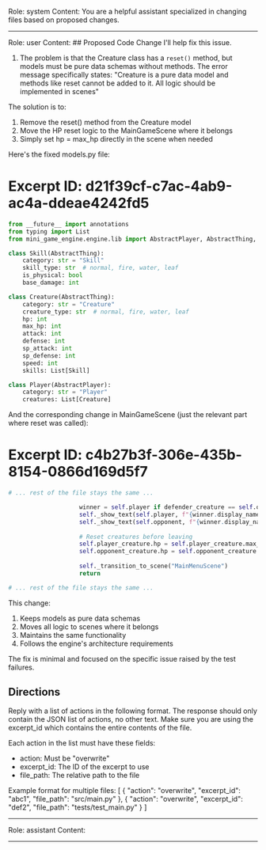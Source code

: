 Role: system
Content: You are a helpful assistant specialized in changing files based on proposed changes.
__________________
Role: user
Content: ## Proposed Code Change
I'll help fix this issue. 

1. The problem is that the Creature class has a `reset()` method, but models must be pure data schemas without methods. The error message specifically states: "Creature is a pure data model and methods like reset cannot be added to it. All logic should be implemented in scenes"

The solution is to:
1. Remove the reset() method from the Creature model
2. Move the HP reset logic to the MainGameScene where it belongs
3. Simply set hp = max_hp directly in the scene when needed

Here's the fixed models.py file:

# Excerpt ID: d21f39cf-c7ac-4ab9-ac4a-ddeae4242fd5
```python main_game/models.py
from __future__ import annotations
from typing import List
from mini_game_engine.engine.lib import AbstractPlayer, AbstractThing, Collection

class Skill(AbstractThing):
    category: str = "Skill"
    skill_type: str  # normal, fire, water, leaf
    is_physical: bool
    base_damage: int

class Creature(AbstractThing):
    category: str = "Creature"
    creature_type: str  # normal, fire, water, leaf
    hp: int
    max_hp: int 
    attack: int
    defense: int
    sp_attack: int
    sp_defense: int
    speed: int
    skills: List[Skill]

class Player(AbstractPlayer):
    category: str = "Player"
    creatures: List[Creature]
```

And the corresponding change in MainGameScene (just the relevant part where reset was called):

# Excerpt ID: c4b27b3f-306e-435b-8154-0866d169d5f7
```python main_game/scenes/main_game_scene.py
# ... rest of the file stays the same ...

                    winner = self.player if defender_creature == self.opponent_creature else self.opponent
                    self._show_text(self.player, f"{winner.display_name} wins!")
                    self._show_text(self.opponent, f"{winner.display_name} wins!")
                    
                    # Reset creatures before leaving
                    self.player_creature.hp = self.player_creature.max_hp
                    self.opponent_creature.hp = self.opponent_creature.max_hp
                    
                    self._transition_to_scene("MainMenuScene")
                    return

# ... rest of the file stays the same ...
```

This change:
1. Keeps models as pure data schemas
2. Moves all logic to scenes where it belongs
3. Maintains the same functionality
4. Follows the engine's architecture requirements

The fix is minimal and focused on the specific issue raised by the test failures.

## Directions
Reply with a list of actions in the following format. The response should only contain the JSON list of actions, no other text.
Make sure you are using the excerpt_id which contains the entire contents of the file.

Each action in the list must have these fields:
- action: Must be "overwrite"
- excerpt_id: The ID of the excerpt to use
- file_path: The relative path to the file

Example format for multiple files:
[
    {
        "action": "overwrite",
        "excerpt_id": "abc1",
        "file_path": "src/main.py"
    },
    {
        "action": "overwrite",
        "excerpt_id": "def2",
        "file_path": "tests/test_main.py"
    }
]
__________________
Role: assistant
Content: 
__________________
